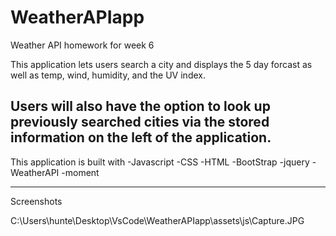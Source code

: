 # WeatherAPIapp
Weather API homework for week 6

This application lets users search a city and displays the 5 day forcast as well as temp, wind, humidity, and the UV index.

Users will also have the option to look up previously searched cities via the stored information on the left of the application.
-----------------------------------------------------------------------------------------------------------------------------------------------

This application is built with 
-Javascript
-CSS
-HTML
-BootStrap
-jquery
-WeatherAPI
-moment

------------------------------------------------------------------------------------------------------------------------------------------------

Screenshots

C:\Users\hunte\Desktop\VsCode\WeatherAPIapp\assets\js\Capture.JPG


